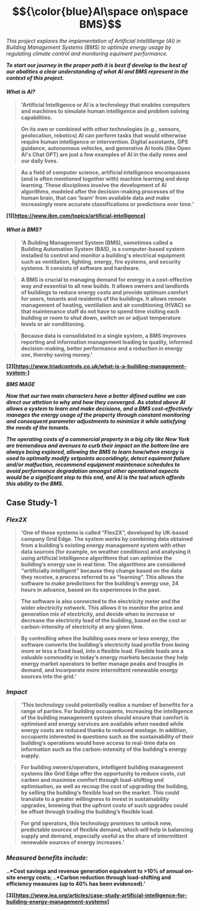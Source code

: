 # $${\color{blue}AI\space on\space BMS}$$ 
*This project explores the implementation of Artificial Intellillenge (AI)
 in Building Management Systems (BMS) to optimize energy usage by regulating 
 climate control and monitoring equiment performance.*

<strong>*To start our journey in the proper path it is best if develop to the 
best of our abalities a clear understanding of what AI and BMS represent in the 
context of this project.*<strong>

#### *What is AI?*
>'Artificial Intelligence or AI is a technology that enables computers and 
machines to simulate human intelligence and problem solving capabilities.

>On its own or combined with other technologies (e.g., sensors, geolocation, 
robotics) AI can perform tasks that would otherwise require human intelligence 
or intervention. Digital assistants, GPS guidance, autonomous vehicles, and 
generative AI tools (like Open AI's Chat GPT) are just a few examples of AI in 
the daily news and our daily lives.

>As a field of computer science, artificial intelligence encompasses 
(and is often mentioned together with) machine learning and deep learning. 
These disciplines involve the development of AI algorithms, modeled after the 
decision-making processes of the human brain, that can ‘learn’ from available 
data and make increasingly more accurate classifications or predictions over 
time.'

[1][https://www.ibm.com/topics/artificial-intelligence]

#### *What is BMS?*
>'A Building Management System (BMS), sometimes called a Building Automation 
System (BAS), is a computer-based system installed to control and monitor a 
building's electrical equipment such as ventilation, lighting, energy, fire 
systems, and security systems. It consists of software and hardware.

>A BMS is crucial to managing demand for energy in a cost-effective way and 
essential to all new builds. It allows owners and landlords of buildings to 
reduce energy costs and provide optimum comfort for users, tenants and 
residents of the buildings. It allows remote management of heating, ventilation 
and air conditioning (HVAC) so that maintenance staff do not have to spend time 
visiting each building or room to shut down, switch on or adjust temperature 
levels or air conditioning.

>Because data is consolidated in a single system, a BMS improves reporting and 
information management leading to quality, informed decision-making, better 
performance and a reduction in energy use, thereby saving money.'

[2][https://www.triadcontrols.co.uk/what-is-a-building-management-system-]

*BMS MAGE*

<strong>*Now that our two main characters have a better difined outline we can
direct our attetion to why and how they converged. As stated above AI allows
a system to learn and make decisions, and a BMS cost-effectively manages the 
energy usage of the property through constant monitoring and consequent 
parameter adjustments to minimize it while satisfying the needs of the 
tenants.*<strong>

<strong>*The operating costs of a commercial property in a big city like 
New York are tremendous and avenues to curb their impact on the bottom line are 
always being explored, allowing the BMS to learn how/when energy is used to
optimally modify setpoints accoridingly, detect equiment failure and/or
malfuction, recommend equipment maintenace schedules to avoid performance 
degradation amongst other operational aspects would be a significant step to 
this end, and AI is the tool which affords this ability to the BMS.*<strong>

## Case Study-1 
### *Flex2X* 
>'One of these systems is called “Flex2X”, developed by UK-based company 
Grid Edge. The system works by combining data obtained from a building’s 
existing energy management system with other data sources (for example, on 
weather conditions) and analysing it using artificial intelligence algorithms 
that can optimise the building’s energy use in real time. The algorithms are 
considered “artificially intelligent” because they change based on the data they
receive, a process referred to as “learning”. This allows the software to make 
predictions for the building’s energy use, 24 hours in advance, based on its 
experiences in the past.

>The software is also connected to the electricity meter and the wider 
electricity network. This allows it to monitor the price and generation mix of 
electricity, and decide when to increase or decrease the electricity load of the
building, based on the cost or carbon-intensity of electricity at any given 
time.

>By controlling when the building uses more or less energy, the software converts
the building’s electricity load profile from being more or less a fixed load, 
into a flexible load. Flexible loads are a valuable commodity in today’s energy
markets because they help energy market operators to better manage peaks and 
troughs in demand, and incorporate more intermittent renewable energy sources 
into the grid.'

### *Impact*
>'This technology could potentially realise a number of benefits for a range of 
parties.
>For building occupants, increasing the intelligence of the building management 
system should ensure that comfort is optimised and energy services are available
when needed while energy costs are reduced thanks to reduced wastage. In 
addition, occupants interested in questions such as the sustainability of their 
building’s operations would have access to real-time data on information such as
>the carbon-intensity of the building’s energy supply.

>For building owners/operators, intelligent building management systems like 
Grid Edge offer the opportunity to reduce costs, cut carbon and maximise comfort
through load-shifting and optimisation, as well as recoup the cost of upgrading 
the building, by selling the building’s flexible load on the market. This could 
translate to a greater willingness to invest in sustainability upgrades, knowing 
that the upfront costs of such upgrades could be offset through trading the 
building’s flexible load.

>For grid operators, this technology promises to unlock new, predictable sources 
of flexible demand, which will help in balancing supply and demand, especially 
useful as the share of intermittent renewable sources of energy increases.'

### *Measured benefits include:*

..*Cost savings and revenue generation equivalent to >10% of annual on-site 
energy costs;
..*Carbon reduction through load-shifting and efficiency measures 
(up to 40% has been evidenced).'

[3][https://www.iea.org/articles/case-study-artificial-intelligence-for-building-energy-management-systems]









 

